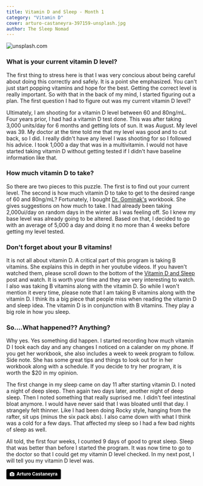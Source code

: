 ```yaml
---
title: Vitamin D and Sleep - Month 1 
category: "Vitamin D"
cover: arturo-castaneyra-397159-unsplash.jpg
author: The Sleep Nomad
---
```


![unsplash.com](./arturo-castaneyra-397159-unsplash.jpg)

### What is your current vitamin D level?

The first thing to stress here is that I was very concious about being careful about doing this correctly and safely. It is a point she emphasized. You can't just start popping vitamins and hope for the best. Getting the correct level is really important. So with that in the back of my mind, I started figuring out a plan. The first question I had to figure out was my current vitamin D level?

Ultimately, I am shooting for a vitamin D level between 60 and 80ng/mL. Four years prior, I had had a vitamin D test done. This was after taking 3,000 units/day for 6 months and getting lots of sun. It was August. My level was 39. My doctor at the time told me that my level was good and to cut back, so I did. I really didn't have any level I was shooting for so I followed his advice. I took 1,000 a day that was in a multivitamin. I would not have started taking vitamin D without getting tested if I didn't have baseline information like that.

### How much vitamin D to take?

So there are two pieces to this puzzle. The first is to find out your current level. The second is how much vitamin D to take to get to the desired range of 60 and 80ng/mL? Fortunately, I bought [Dr. Gominak's](https://drgominak.com/) workbook. She gives suggestions on how much to take. I had already been taking 2,000ui/day on random days in the winter as I was feeling off. So I knew my base level was already going to be altered. Based on that, I decided to go with an average of 5,000 a day and doing it no more than 4 weeks before getting my level tested.

### Don't forget about your B vitamins!

It is not all about vitamin D. A critical part of this program is taking B vitamins. She explains this in depth in her youtube videos. If you haven't watched them, please scroll down to the bottom of the [Vitamin D and Sleep](/Vitamin-D-Does-It-Work-For-Sleep-Apnea) post and watch. It is worth your time and they are very interesting to watch. I also was taking B vitamins along with the vitamin D. So while I won't mention it every time, please note that I am taking B vitamins along with the vitamin D. I think its a big piece that people miss when reading the vitamin D and sleep idea. The vitamin D is in conjunction with B vitamins. They play a big role in how you sleep.

### So....What happened?? Anything?

Why yes. Yes something did happen. I started recording how much vitamin D I took each day and any changes I noticed on a calander on my phone. If you get her workbook, she also includes a week to week program to follow. Side note. She has some great tips and things to look out for in her workbook along with a schedule. If you decide to try her program, it is worth the $20 in my opinion.

The first change in my sleep came on day 11 after starting vitamin D. I noted a night of deep sleep. Then again two days later, another night of deep sleep. Then I noted something that really suprised me. I didn't feel intestinal bloat anymore. I would have never said that I was bloated until that day. I strangely felt thinner. Like I had been doing Rocky style, hanging from the rafter, sit ups (minus the six pack abs). I also came down with what I think was a cold for a few days. That affected my sleep so I had a few bad nights of sleep as well.

All told, the first four weeks, I counted 9 days of good to great sleep. Sleep that was better than before I started the program. It was now time to go to the doctor so that I could get my vitamin D level checked. In my next post, I will tell you my vitamin D level was.

<a style="background-color:black;color:white;text-decoration:none;padding:4px 6px;font-family:-apple-system, BlinkMacSystemFont, &quot;San Francisco&quot;, &quot;Helvetica Neue&quot;, Helvetica, Ubuntu, Roboto, Noto, &quot;Segoe UI&quot;, Arial, sans-serif;font-size:12px;font-weight:bold;line-height:1.2;display:inline-block;border-radius:3px" href="https://unsplash.com/@castaneyra?utm_medium=referral&amp;utm_campaign=photographer-credit&amp;utm_content=creditBadge" target="_blank" rel="noopener noreferrer" title="Download free do whatever you want high-resolution photos from Arturo Castaneyra"><span style="display:inline-block;padding:2px 3px"><svg xmlns="http://www.w3.org/2000/svg" style="height:12px;width:auto;position:relative;vertical-align:middle;top:-1px;fill:white" viewBox="0 0 32 32"><title>unsplash-logo</title><path d="M20.8 18.1c0 2.7-2.2 4.8-4.8 4.8s-4.8-2.1-4.8-4.8c0-2.7 2.2-4.8 4.8-4.8 2.7.1 4.8 2.2 4.8 4.8zm11.2-7.4v14.9c0 2.3-1.9 4.3-4.3 4.3h-23.4c-2.4 0-4.3-1.9-4.3-4.3v-15c0-2.3 1.9-4.3 4.3-4.3h3.7l.8-2.3c.4-1.1 1.7-2 2.9-2h8.6c1.2 0 2.5.9 2.9 2l.8 2.4h3.7c2.4 0 4.3 1.9 4.3 4.3zm-8.6 7.5c0-4.1-3.3-7.5-7.5-7.5-4.1 0-7.5 3.4-7.5 7.5s3.3 7.5 7.5 7.5c4.2-.1 7.5-3.4 7.5-7.5z"></path></svg></span><span style="display:inline-block;padding:2px 3px">Arturo Castaneyra</span></a>
